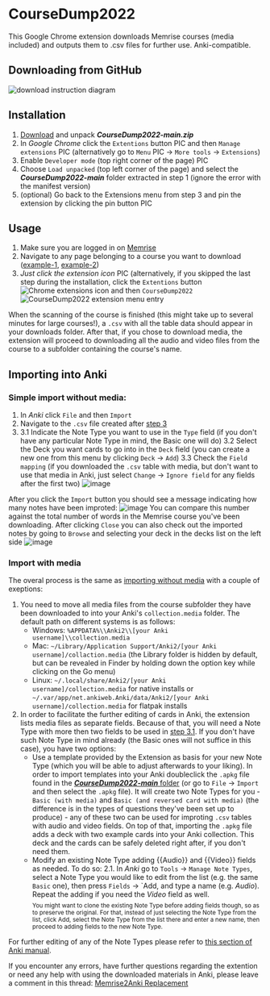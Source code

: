 # CourseDump2022
This Google Chrome extension downloads Memrise courses (media included) and outputs them to .csv files for further use. Anki-compatible.

## Downloading from GitHub
![download instruction diagram](https://user-images.githubusercontent.com/4579891/196221075-c123da2a-fc68-40a8-8836-41abb4109da8.png)

## Installation
1. [Download](https://github.com/Eltaurus-Lt/CourseDump2022#downloading-from-github) and unpack ***CourseDump2022-main.zip***
2. In *Google Chrome* click the `Extentions` button PIC and then `Manage extensions` PIC
  (alternatively go to `Menu` PIC -> `More tools` -> `Extensions`) 
3. Enable `Developer mode` (top right corner of the page)
  PIC
4. Choose `Load unpacked` (top left corner of the page) and select the ***CourseDump2022-main*** folder extracted in step 1 (ignore the error with the manifest version)
5. (optional) Go back to the Extensions menu from step 3 and pin the extension by clicking the pin button
  PIC

## Usage
1. Make sure you are logged in on [Memrise](https://memrise.com/)
2. Navigate to any page belonging to a course you want to download ([example-1](https://app.memrise.com/course/1105/speak-esperanto-like-a-nativetm-1/), [example-2](https://app.memrise.com/course/2021573/french-1/3/))
3. *Just click the extension icon* PIC
    (alternatively, if you skipped the last step during the installation,  click the `Extentions` button ![Chrome extensions icon](https://user-images.githubusercontent.com/4579891/196231354-fc8bb79d-96cf-4930-a9f6-2292fbdbc836.jpg) and then `CourseDump2022` ![CourseDump2022 extension menu entry](https://user-images.githubusercontent.com/4579891/196231410-6530011e-4a53-487e-8cfc-9099181adfc1.jpg)
 
When the scanning of the course is finished (this might take up to several minutes for large courses!), a `.csv` with all the table data should appear in your downloads folder. After that, if you chose to download media, the extension will proceed to downloading all the audio and video files from the course to a subfolder containing the course's name.

## Importing into Anki

### Simple import without media:
1. In *Anki* click `File` and then `Import`
2. Navigate to the `.csv` file created after [step 3](https://github.com/Eltaurus-Lt/CourseDump2022#usage)
3. 
    3.1 Indicate the Note Type you want to use in the `Type` field (if you don't have any particular Note Type in mind, the Basic one will do)
    3.2 Select the Deck you want cards to go into in the `Deck` field (you can create a new one from this menu by clicking `Deck` -> `Add`)
    3.3 Check the `Field mapping` (if you downloaded the `.csv` table with media, but don't want to use that media in Anki, just select `Change` -> `Ignore field` for any fields after the first two)
  ![image](https://user-images.githubusercontent.com/93875472/196941455-b0a3a3e7-6e33-4510-aff7-fbf079dc7915.png) 

After you click the `Import` button you should see a message indicating how many notes have been improted:
  ![image](https://user-images.githubusercontent.com/93875472/196944166-5fbbfec8-2415-46cd-919a-73330ca67dbb.png)
You can compare this number against the total number of words in the Memrise course you've been downloading. After clicking `Close` you can also check out the imported notes by going to `Browse` and selecting your deck in the decks list on the left side ![image](https://user-images.githubusercontent.com/93875472/196944394-95712a57-c13c-4bf2-bce3-574e55c02a1b.png)

### Import with media
The overal process is the same as [importing without media](https://github.com/Eltaurus-Lt/CourseDump2022#simple-import-without-media) with a couple of exeptions:
1. You need to move all media files from the course subfolder they have been downloaded to into your Anki's `collection.media` folder. The default path on different systems is as follows:
    * Windows: `%APPDATA%\\Anki2\\[your Anki username]\\collection.media`
    * Mac: `~/Library/Application Support/Anki2/[your Anki username]/collaction.media` (the Library folder is hidden by default, but can be revealed in Finder by holding down the option key while clicking on the Go menu)
    * Linux: `~/.local/share/Anki2/[your Anki username]/collection.media` for native installs or `~/.var/app/net.ankiweb.Anki/data/Anki2/[your Anki username]/collection.media` for flatpak installs
2. In order to facilitate the further editing of cards in Anki, the extension lists media files as separate fields. Because of that, you will need a Note Type with more then two fields to be used in [step 3.1](https://github.com/Eltaurus-Lt/CourseDump2022#simple-import-without-media). If you don't have such Note Type in mind already (the Basic ones will not suffice in this case), you have two options:
    * Use a template provided by the Extension as basis for your new Note Type (which you will be able to adjust afterwards to your liking). In order to import templates into your Anki doubleclick the `.apkg` file found in the [***CourseDump2022-main*** folder](https://github.com/Eltaurus-Lt/CourseDump2022#downloading-from-github) (or go to `File` -> `Import` and then select the `.apkg` file). It will create two Note Types for you - `Basic (with media)` and `Basic (and reversed card with media)` (the difference is in the types of questions they've been set up to produce) - any of these two can be used for improting `.csv` tables with audio and video fields. On top of that, importing the `.apkg` file adds a deck with two example cards into your Anki collection. This deck and the cards can be safely deleted right after, if you don't need them. 
    * Modify an existing Note Type adding {{Audio}} and {{Video}} fields as needed. To do so:
        2.1. In *Anki* go to `Tools` -> `Manage Note Types`, select a Note Type you would like to edit from the list (e.g. the same `Basic` one), then press `Fields` -> `Add, and type a name (e.g. _Audio_). Repeat the adding if you need the _Video_ field as well. <br><sub>You might want to clone the existing Note Type before adding fields though, so as to preserve the original. For that, instead of just selecting the Note Type from the list, click Add, select the Note Type from the list there and enter a new name, then proceed to adding fields to the new Note Type.</sub>

For further editing of any of the Note Types please refer to [this section of Anki manual](https://docs.ankiweb.net/templates/fields.html#basic-replacements). 

If you encounter any errors, have further questions regarding the extention or need any help with using the downloaded materials in Anki, please leave a comment in this thread: [Memrise2Anki Replacement](https://community.memrise.com/t/memrise2anki-replacement/77107)
